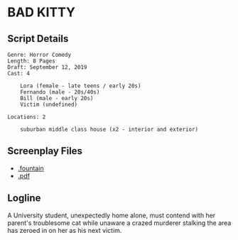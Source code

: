 # BAD KITTY

## Script Details

```
Genre: Horror Comedy
Length: 8 Pages
Draft: September 12, 2019
Cast: 4

	Lora (female - late teens / early 20s)
	Fernando (male - 20s/40s)
	Bill (male - early 20s)
	Victim (undefined)

Locations: 2

	suburban middle class house (x2 - interior and exterior)
````

## Screenplay Files

* [.fountain](./bad_kitty.fountain)
* [.pdf](./bad_kitty.pdf)

## Logline

A University student, unexpectedly home alone, must contend with her parent's troublesome cat while unaware a crazed murderer stalking the area has zeroed in on her as his next victim.

